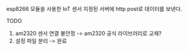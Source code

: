 esp8266 모듈을 사용한 IoT 센서
지정된 서버에 http post로 데이터를 보낸다.


TODO
1. am2320 센서 연결 불안정 -> am2320 공식 라이브러리로 교체?
2. 설정 파일 분리 -> 완료
